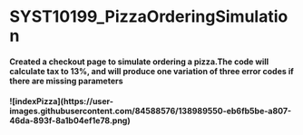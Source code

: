 # SYST10199_PizzaOrderingSimulation
<h4>Created a checkout page to simulate ordering a pizza.The code will calculate tax to 13%, and will produce one variation of three error codes if there are missing parameters<h4>
![indexPizza](https://user-images.githubusercontent.com/84588576/138989550-eb6fb5be-a807-46da-893f-8a1b04ef1e78.png)

